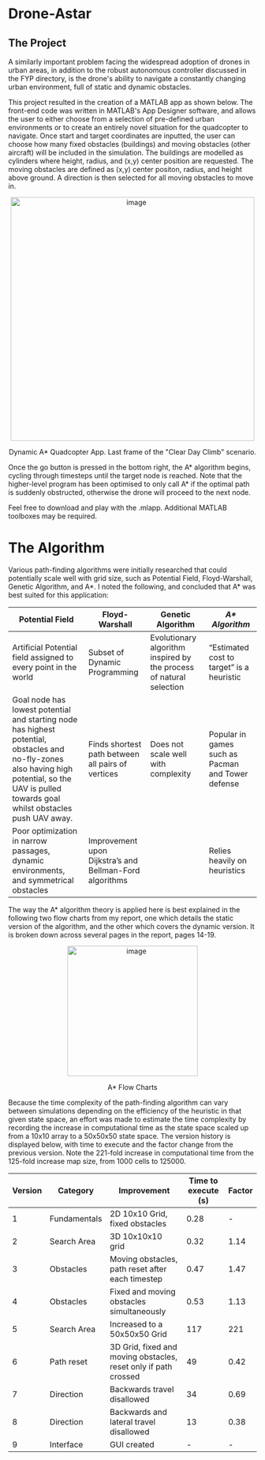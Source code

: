 # Drone-Astar

## The Project

A similarly important problem facing the widespread adoption of drones in urban areas, in addition to the robust autonomous controller discussed in the FYP directory, is the drone's ability to navigate a constantly changing urban environment, full of static and dynamic obstacles.

This project resulted in the creation of a MATLAB app as shown below. The front-end code was written in MATLAB's App Designer software, and allows the user to either choose from a selection of pre-defined urban environments or to create an entirely novel situation for the quadcopter to navigate. Once start and target coordinates are inputted, the user can choose how many fixed obstacles (buildings) and moving obstacles (other aircraft) will be included in the simulation. The buildings are modelled as cylinders where height, radius, and (x,y) center position are requested. The moving obstacles are defined as (x,y) center positon, radius, and height above ground. A direction is then selected for all moving obstacles to move in.

<p align="center">
<img width="494" alt="image" src="https://github.com/frostyrez/Drone-Astar/assets/123249055/f970a4bf-42cd-444d-b0da-299b4f4281f7">
</p>
<p align="center">
Dynamic A* Quadcopter App. Last frame of the "Clear Day Climb" scenario.
</p>

Once the go button is pressed in the bottom right, the A* algorithm begins, cycling through timesteps until the target node is reached. Note that the higher-level program has been optimised to only call A* if the optimal path is suddenly obstructed, otherwise the drone will proceed to the next node.

Feel free to download and play with the .mlapp. Additional MATLAB toolboxes may be required.

# The Algorithm

Various path-finding algorithms were initially researched that could potentially scale well with grid size, such as Potential Field, Floyd-Warshall, Genetic Algorithm, and A*. I noted the following, and concluded that A* was best suited for this application:

| **Potential Field**                                                                                                                                                                              | **Floyd-Warshall**                                      | **Genetic Algorithm**                                               | **_A<b>*</b> Algorithm_**                                  |
|--------------------------------------------------------------------------------------------------------------------------------------------------------------------------------------------------|---------------------------------------------------------|---------------------------------------------------------------------|---------------------------------------------------|
| Artificial Potential field assigned to every point in the world                                                                                                                                  | Subset of Dynamic Programming                           | Evolutionary algorithm inspired by the process of natural selection | “Estimated cost to target” is a heuristic         |
| Goal node has lowest potential and starting node has highest potential, obstacles and no-fly-zones also having high potential, so the UAV is pulled towards goal whilst obstacles push UAV away. | Finds shortest path between all pairs of vertices       | Does not scale well with complexity                                 | Popular in games such as Pacman and Tower defense |
| Poor optimization in narrow passages, dynamic environments, and symmetrical obstacles                                                                                                            | Improvement upon Dijkstra’s and Bellman-Ford algorithms |                                                                     | Relies heavily on heuristics                      |


The way the A* algorithm theory is applied here is best explained in the following two flow charts from my report, one which details the static version of the algorithm, and the other which covers the dynamic version. It is broken down across several pages in the report, pages 14-19.
<p align="center">
<img width="264" alt="image" src="https://github.com/frostyrez/Drone-Astar/assets/123249055/5d8c2504-cefd-4ae5-a5c2-626fd99e8127">
</p>
<p align="center">
A* Flow Charts
</p>

Because the time complexity of the path-finding algorithm can vary between simulations depending on the efficiency of the heuristic in that given state space, an effort was made to estimate the time complexity by recording the increase in computational time as the state space scaled up from a 10x10 array to a 50x50x50 state space. The version history is displayed below, with time to execute and the factor change from the previous version. Note the 221-fold increase in computational time from the 125-fold increase map size, from 1000 cells to 125000.

| **Version** | **Category** | **Improvement**                                                 | **Time to execute (s)** | **Factor** |
|-------------|--------------|-----------------------------------------------------------------|-------------------------|------------|
| 1           | Fundamentals | 2D 10x10 Grid, fixed obstacles                                  | 0.28                    | -          |
| 2           | Search Area  | 3D 10x10x10 grid                                                | 0.32                    | 1.14       |
| 3           | Obstacles    | Moving obstacles, path reset after each timestep                | 0.47                    | 1.47       |
| 4           | Obstacles    | Fixed and moving obstacles simultaneously                       | 0.53                    | 1.13       |
| 5           | Search Area  | Increased to a 50x50x50 Grid                                    | 117                     | 221        |
| 6           | Path reset   | 3D Grid, fixed and moving obstacles, reset only if path crossed | 49                      | 0.42       |
| 7           | Direction    | Backwards travel disallowed                                     | 34                      | 0.69       |
| 8           | Direction    | Backwards and lateral travel disallowed                         | 13                      | 0.38       |
| 9           | Interface    | GUI created                                                     | -                       | -          |
